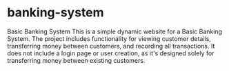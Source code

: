 # banking-system
Basic Banking System This is a simple dynamic website for a Basic Banking System. The project includes functionality for viewing customer details, transferring money between customers, and recording all transactions. It does not include a login page or user creation, as it's designed solely for transferring money between existing customers.
